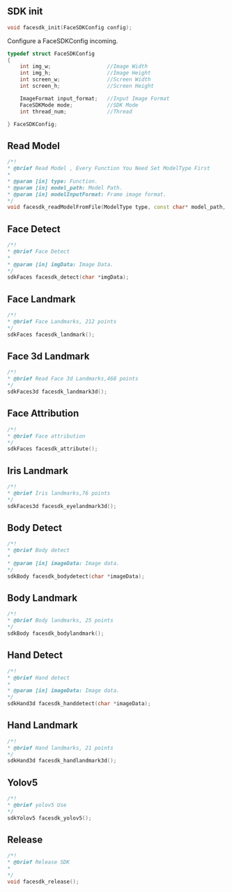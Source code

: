 ## SDK init
```c++
void facesdk_init(FaceSDKConfig config);
```
Configure a FaceSDKConfig incoming.

```c++
typedef struct FaceSDKConfig
{
    int img_w;                  //Image Width
    int img_h;                  //Image Height
    int screen_w;               //Screen Width
    int screen_h;               //Screen Height

    ImageFormat input_format;   //Input Image Format
    FaceSDKMode mode;           //SDK Mode
    int thread_num;             //Thread

} FaceSDKConfig;
```

## Read Model
```c++
/*!
* @brief Read Model , Every Function You Need Set ModelType First
*
* @param [in] type: Function.
* @param [in] model_path: Model Path.
* @param [in] modelInputFormat: Frame image format.
*/
void facesdk_readModelFromFile(ModelType type, const char* model_path, ImageFormat modelInputFormat);
```

## Face Detect
```c++
/*!
* @brief Face Detect
*
* @param [in] imgData: Image Data.
*/
sdkFaces facesdk_detect(char *imgData);
```

## Face Landmark
```c++
/*!
* @brief Face Landmarks, 212 points
*/
sdkFaces facesdk_landmark();
```

## Face 3d Landmark
```c++
/*!
* @brief Read Face 3d Landmarks,468 points
*/
sdkFaces3d facesdk_landmark3d();
```

## Face Attribution
```c++
/*!
* @brief Face attribution
*/
sdkFaces facesdk_attribute();
```

## Iris Landmark
```c++
/*!
* @brief Iris landmarks,76 points
*/
sdkFaces3d facesdk_eyelandmark3d();
```

## Body Detect
```c++
/*!
* @brief Body detect
*
* @param [in] imageData: Image data.
*/
sdkBody facesdk_bodydetect(char *imageData);
```

## Body Landmark
```c++
/*!
* @brief Body landmarks, 25 points
*/
sdkBody facesdk_bodylandmark();
```

## Hand Detect
```c++
/*!
* @brief Hand detect
*
* @param [in] imageData: Image data.
*/
sdkHand3d facesdk_handdetect(char *imageData);
```

## Hand Landmark
```c++
/*!
* @brief Hand landmarks, 21 points
*/
sdkHand3d facesdk_handlandmark3d();
```

## Yolov5
```c++
/*!
* @brief yolov5 Use
*/
sdkYolov5 facesdk_yolov5();
```

## Release
```c++
/*!
* @brief Release SDK
*
*/
void facesdk_release();
```
